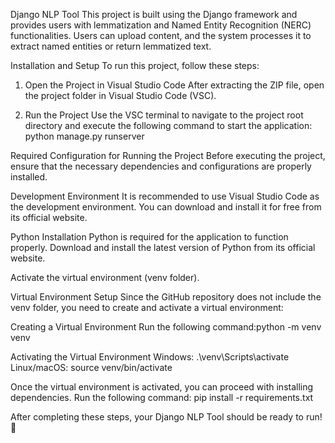 Django NLP Tool
This project is built using the Django framework and provides users with lemmatization and Named Entity Recognition (NERC) functionalities. Users can upload content, and the system processes it to extract named entities or return lemmatized text.

Installation and Setup
To run this project, follow these steps:

1. Open the Project in Visual Studio Code
After extracting the ZIP file, open the project folder in Visual Studio Code (VSC).

2. Run the Project
Use the VSC terminal to navigate to the project root directory and execute the following command to start the application: python manage.py runserver
    

Required Configuration for Running the Project
Before executing the project, ensure that the necessary dependencies and configurations are properly installed.

Development Environment
It is recommended to use Visual Studio Code as the development environment. You can download and install it for free from its official website.

Python Installation
Python is required for the application to function properly. Download and install the latest version of Python from its official website.

Activate the virtual environment (venv folder).

Virtual Environment Setup
Since the GitHub repository does not include the venv folder, you need to create and activate a virtual environment:

Creating a Virtual Environment
Run the following command:python -m venv venv

Activating the Virtual Environment
Windows: .\venv\Scripts\activate
Linux/macOS: source venv/bin/activate


Once the virtual environment is activated, you can proceed with installing dependencies.
Run the following command: pip install -r requirements.txt

After completing these steps, your Django NLP Tool should be ready to run! 🚀
